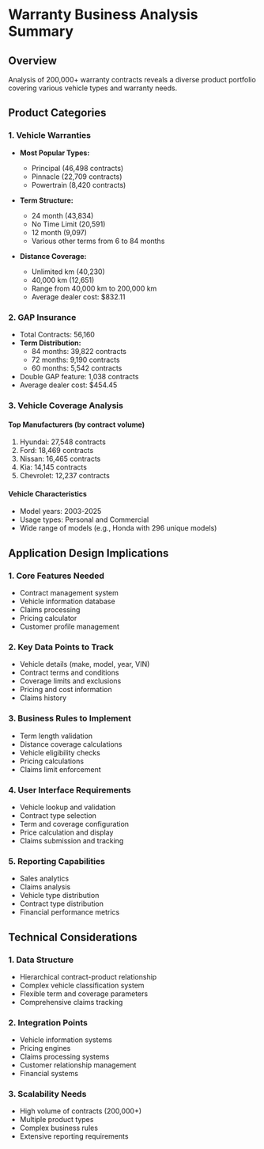 # Warranty Business Analysis Summary

## Overview
Analysis of 200,000+ warranty contracts reveals a diverse product portfolio covering various vehicle types and warranty needs.

## Product Categories

### 1. Vehicle Warranties
- **Most Popular Types:**
  - Principal (46,498 contracts)
  - Pinnacle (22,709 contracts)
  - Powertrain (8,420 contracts)

- **Term Structure:**
  - 24 month (43,834)
  - No Time Limit (20,591)
  - 12 month (9,097)
  - Various other terms from 6 to 84 months

- **Distance Coverage:**
  - Unlimited km (40,230)
  - 40,000 km (12,651)
  - Range from 40,000 km to 200,000 km
  - Average dealer cost: $832.11

### 2. GAP Insurance
- Total Contracts: 56,160
- **Term Distribution:**
  - 84 months: 39,822 contracts
  - 72 months: 9,190 contracts
  - 60 months: 5,542 contracts
- Double GAP feature: 1,038 contracts
- Average dealer cost: $454.45

### 3. Vehicle Coverage Analysis

#### Top Manufacturers (by contract volume)
1. Hyundai: 27,548 contracts
2. Ford: 18,469 contracts
3. Nissan: 16,465 contracts
4. Kia: 14,145 contracts
5. Chevrolet: 12,237 contracts

#### Vehicle Characteristics
- Model years: 2003-2025
- Usage types: Personal and Commercial
- Wide range of models (e.g., Honda with 296 unique models)

## Application Design Implications

### 1. Core Features Needed
- Contract management system
- Vehicle information database
- Claims processing
- Pricing calculator
- Customer profile management

### 2. Key Data Points to Track
- Vehicle details (make, model, year, VIN)
- Contract terms and conditions
- Coverage limits and exclusions
- Pricing and cost information
- Claims history

### 3. Business Rules to Implement
- Term length validation
- Distance coverage calculations
- Vehicle eligibility checks
- Pricing calculations
- Claims limit enforcement

### 4. User Interface Requirements
- Vehicle lookup and validation
- Contract type selection
- Term and coverage configuration
- Price calculation and display
- Claims submission and tracking

### 5. Reporting Capabilities
- Sales analytics
- Claims analysis
- Vehicle type distribution
- Contract type distribution
- Financial performance metrics

## Technical Considerations

### 1. Data Structure
- Hierarchical contract-product relationship
- Complex vehicle classification system
- Flexible term and coverage parameters
- Comprehensive claims tracking

### 2. Integration Points
- Vehicle information systems
- Pricing engines
- Claims processing systems
- Customer relationship management
- Financial systems

### 3. Scalability Needs
- High volume of contracts (200,000+)
- Multiple product types
- Complex business rules
- Extensive reporting requirements
